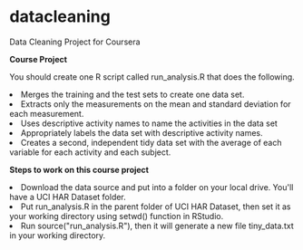 # datacleaning
Data Cleaning Project for Coursera

**Course Project**

You should create one R script called run_analysis.R that does the following.

<li>Merges the training and the test sets to create one data set.
<li>Extracts only the measurements on the mean and standard deviation for each measurement.
<li>Uses descriptive activity names to name the activities in the data set
<li>Appropriately labels the data set with descriptive activity names.
<li>Creates a second, independent tidy data set with the average of each variable for each activity and each subject.

**Steps to work on this course project**

<li>Download the data source and put into a folder on your local drive. You'll have a UCI HAR Dataset folder.
<li>Put run_analysis.R in the parent folder of UCI HAR Dataset, then set it as your working directory using setwd() function in RStudio.
<li>Run source("run_analysis.R"), then it will generate a new file tiny_data.txt in your working directory.
